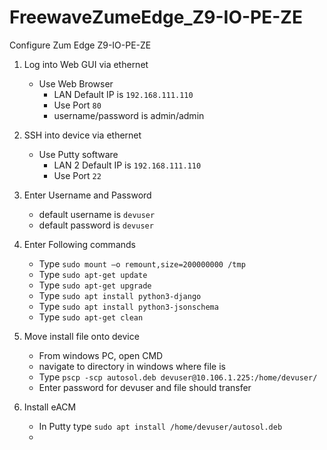 # FreewaveZumeEdge_Z9-IO-PE-ZE
Configure Zum Edge Z9-IO-PE-ZE
1. Log into Web GUI via ethernet
   - Use Web Browser
     - LAN Default IP is `192.168.111.110`
     - Use Port `80`
     - username/password is admin/admin
    
1. SSH into device via ethernet
   - Use Putty software
     - LAN 2 Default IP is `192.168.111.110`
     - Use Port `22`

2. Enter Username and Password
   - default username is `devuser`
   - default password is `devuser`

3. Enter Following commands
   - Type `sudo mount –o remount,size=200000000 /tmp`
   - Type `sudo apt-get update`
   - Type `sudo apt-get upgrade`
   - Type `sudo apt install python3-django`
   - Type `sudo apt install python3-jsonschema`
   - Type `sudo apt-get clean`
     
5. Move install file onto device
   - From windows PC, open CMD
   - navigate to directory in windows where file is
   - Type `pscp -scp autosol.deb devuser@10.106.1.225:/home/devuser/`
   - Enter password for devuser and file should transfer
  
6. Install eACM
    - In Putty type `sudo apt install /home/devuser/autosol.deb`
    - 
